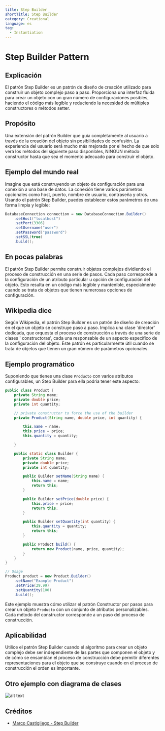 ```yaml
---
title: Step Builder
shortTitle: Step Builder
category: Creational
language: es
tag:
  - Instantiation
---
```


# Step Builder Pattern

## Explicación

El patrón Step Builder es un patrón de diseño de creación utilizado para construir un objeto complejo paso a paso.
Proporciona una interfaz fluida para crear un objeto con un gran número de configuraciones posibles, haciendo el código
más legible y reduciendo la necesidad de múltiples constructores o métodos setter.

## Propósito

Una extensión del patrón Builder que guía completamente al usuario a través de la creación del objeto sin posibilidades
de confusión.
La experiencia del usuario será mucho más mejorada por el hecho de que solo verá los métodos del siguiente paso
disponibles, NINGÚN método constructor hasta que sea el momento adecuado para construir el objeto.

## Ejemplo del mundo real

Imagine que está construyendo un objeto de configuración para una conexión a una base de datos. La conexión tiene varios
parámetros opcionales como host, puerto, nombre de usuario, contraseña y otros. Usando el patrón Step Builder, puedes
establecer estos parámetros de una forma limpia y legible:

```java
DatabaseConnection connection = new DatabaseConnection.Builder()
    .setHost("localhost")
    .setPort(3306)
    .setUsername("user")
    .setPassword("password")
    .setSSL(true)
    .build();
```

## En pocas palabras

El patrón Step Builder permite construir objetos complejos dividiendo el proceso de construcción en una serie de pasos.
Cada paso corresponde a la configuración de un atributo particular u opción de configuración del objeto. Esto resulta en
un código más legible y mantenible, especialmente cuando se trata de objetos que tienen numerosas opciones de
configuración.

## Wikipedia dice

Según Wikipedia, el patrón Step Builder es un patrón de diseño de creación en el que un objeto se construye paso a paso.
Implica una clase 'director' dedicada, que orquesta el proceso de construcción a través de una serie de clases '
constructoras', cada una responsable de un aspecto específico de la configuración del objeto. Este patrón es
particularmente útil cuando se trata de objetos que tienen un gran número de parámetros opcionales.

## Ejemplo programático

Suponiendo que tienes una clase `Producto` con varios atributos configurables, un Step Builder para ella podría tener
este aspecto:

```java
public class Product {
    private String name;
    private double price;
    private int quantity;

    // private constructor to force the use of the builder
    private Product(String name, double price, int quantity) {

        this.name = name;
        this.price = price;
        this.quantity = quantity;

    }

    public static class Builder {
        private String name;
        private double price;
        private int quantity;

        public Builder setName(String name) {
            this.name = name;
            return this;
        }

        public Builder setPrice(double price) {
            this.price = price;
            return this;
        }

        public Builder setQuantity(int quantity) {
            this.quantity = quantity;
            return this;
        }

        public Product build() {
            return new Product(name, price, quantity);
        }
    }
}

// Usage
Product product = new Product.Builder()
    .setName("Example Product")
    .setPrice(29.99)
    .setQuantity(100)
    .build();
```

Este ejemplo muestra cómo utilizar el patrón Constructor por pasos para crear un objeto `Producto` con un conjunto de
atributos personalizables. Cada método del constructor corresponde a un paso del proceso de construcción.

## Aplicabilidad

Utilice el patrón Step Builder cuando el algoritmo para crear un objeto complejo debe ser independiente de las partes
que componen el objeto y de cómo se ensamblan el proceso de construcción debe permitir diferentes representaciones para
el objeto que se construye cuando en el proceso de construcción el orden es importante.

## Otro ejemplo con diagrama de clases

![alt text](./etc/step-builder.png "Step Builder pattern")

## Créditos

* [Marco Castigliego - Step Builder](http://rdafbn.blogspot.co.uk/2012/07/step-builder-pattern_28.html)
